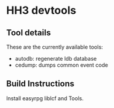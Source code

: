 HH3 devtools
=============


Tool details
------------

These are the currently available tools:

 * autodb: regenerate ldb database
 * cedump: dumps common event code

Build Instructions
------------------

Install easyrpg liblcf and Tools.

